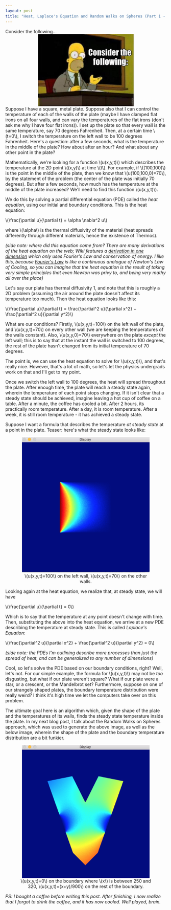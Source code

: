```yaml
---
layout: post
title: "Heat, Laplace's Equation and Random Walks on Spheres (Part 1 - the physics)"
---
```


<script type="text/javascript"
    src="http://cdn.mathjax.org/mathjax/latest/MathJax.js?config=TeX-AMS-MML_HTMLorMML">
</script>

Consider the following...
<img style="margin:0px auto;display:block;width:300px;" src="/images/kak/consider.jpg" />
Suppose I have a square, metal plate. Suppose also that I can control the temperature of each of the walls of the plate (maybe I have clamped flat irons on all four walls, and can vary the temperatures of the flat irons (don't ask me why I have four flat irons)). I set up the plate so that every wall is the same temperature, say 70 degrees Fahrenheit. Then, at a certain time \\(t=0\\), I switch the temperature on the left wall to be 100 degrees Fahrenheit. Here's a question: after a few seconds, what is the temperature in the middle of the plate? How about after an hour? And what about any other point in the plate?

Mathematically, we're looking for a function \\(u(x,y,t)\\) which describes the temperature at the 2D point \\((x,y)\\) at time \\(t\\). For example, if \\((100,100)\\) is the point in the middle of the plate, then we know that \\(u(100,100,0)=70\\), by the statement of the problem (the center of the plate was initially 70 degrees). But after a few seconds, how much has the temperature at the middle of the plate increased? We'll need to find this function \\(u(x,y,t)\\).

We do this by solving a partial differential equation (PDE) called the *heat equation*, using our initial and boundary conditions. This is the heat equation:

\\(\frac{\partial u}{\partial t} = \alpha \nabla^2 u\\)

where \\(\alpha\\) is the thermal diffusivity of the material (heat spreads differently through different materials, hence the existence of Thermos).

*(side note: where did this equation come from? There are many derivations of the heat equation on the web; Wiki features a [derivation in one dimension](https://en.wikipedia.org/wiki/Heat_equation#Derivation_in_one_dimension) which only uses Fourier's Law and conservation of energy. I like this, because [Fourier's Law](https://en.wikipedia.org/wiki/Thermal_conduction#Fourier.27s_law) is like a continuous analogue of Newton's Law of Cooling, so you can imagine that the heat equation is the result of taking very simple principles that even Newton was privy to, and being very mathy all over the place)*



Let's say our plate has thermal diffusivity 1, and note that this is roughly a 2D problem (assuming the air around the plate doesn't affect its temperature too much). Then the heat equation looks like this:

\\(\frac{\partial u}{\partial t} = \frac{\partial^2 u}{\partial x^2} + \frac{\partial^2 u}{\partial y^2}\\)

What are our conditions? Firstly, \\(u(x,y,t)=100\\) on the left wall of the plate, and \\(u(x,y,t)=70\\) on every other wall (we are keeping the temperatures of the walls constant). Also, \\(u(x,y,0)=70\\) everywhere on the plate *except* the left wall; this is to say that at the instant the wall is switched to 100 degrees, the rest of the plate hasn't changed from its initial temperature of 70 degrees.

The point is, we can use the heat equation to solve for \\(u(x,y,t)\\), and that's really nice. However, that's a lot of math, so let's let the physics undergrads work on that and I'll get to my point. 

Once we switch the left wall to 100 degrees, the heat will spread throughout the plate. After enough time, the plate will reach a steady state again, wherein the temperature of each point stops changing. If it isn't clear that a steady state should be achieved, imagine leaving a hot cup of coffee on a table. After a minute, the coffee has cooled a bit. After 2 hours, its practically room temperature. After a day, it is room temperature. After a week, it is still room temperature - it has achieved a steady state. 

Suppose I want a formula that describes the temperature *at steady state* at a point in the plate. Teaser: here's what the steady state looks like:
<div style="text-align:center;" >
<figure>
<a href="/images/kak/square1.png">
<img style="width:400px;" src="/images/kak/square1.png" />
</a>
<figcaption style="text-align:center" >\(u(x,y,t)=100\) on the left wall,  \(u(x,y,t)=70\) on the other walls.</figcaption>
</figure>
</div>

Looking again at the heat equation, we realize that, at steady state, we will have 

\\(\frac{\partial u}{\partial t} = 0\\)

Which is to say that the temperature at any point doesn't change with time. Then, substituting the above into the heat equation, we arrive at a new PDE describing the temperature at steady state. This is called *Laplace's Equation*:

\\(\frac{\partial^2 u}{\partial x^2} + \frac{\partial^2 u}{\partial y^2} = 0\\)

*(side note: the PDEs I'm outlining describe more processes than just the spread of heat, and can be generalized to any number of dimensions)*

Cool, so let's solve the PDE  based on our boundary conditions, right? Well, let's not. For our simple example, the formula for \\(u(x,y,t)\\) may not be *too* disgusting, but what if our plate weren't square? What if our plate were a star, or a crescent, or the Mandelbrot set? Furthermore, suppose on one of our strangely shaped plates, the boundary temperature distribution were really weird? I think it's high time we let the computers take over on this problem. 

The ultimate goal here is an algorithm which, given the shape of the plate and the temperatures of its walls, finds the steady state temperature inside the plate. In my next blog post, I talk about the Random Walks on Spheres approach, which was used to generate the above image, as well as the below image, wherein the shape of the plate and the boundary temperature distribution are a bit funkier.


<figure>
<a href="/images/kak/v.png">
<img style="margin:0px auto;display:block;width:400px;" src="/images/kak/v.png" />
</a>
<figcaption style="text-align:center" >\(u(x,y,t)=0\) on the boundary where \(x\) is between 250 and 320,  \(u(x,y,t)=(x+y)/900\) on the rest of the boundary.</figcaption>
</figure>


*PS: I bought a coffee before writing this post. After finishing, I now realize that I forgot to drink the coffee, and it has now cooled. Well played, brain.*

